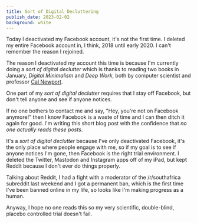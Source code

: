 ```yaml
---
title: Sort of Digital Decluttering
publish_date: 2023-02-02
background: white
---
```


Today I deactivated my Facebook account, it's not the first time. I deleted my entire Facebook account in, I think, 2018 until early 2020. I can't remember the reason I rejoined.

The reason I deactivated my account this time is because I'm currently doing a <em>sort of digital declutter</em> which is thanks to reading two books in January, <em>Digital Minimalism</em> and <em>Deep Work</em>, both by computer scientist and professor [Cal Newport](https://www.calnewport.com/).

One part of my <em>sort of digital declutter</em> requires that I stay off Facebook, but don't tell anyone and see if anyone notices. 

If no one bothers to contact me and say, "Hey, you're not on Facebook anymore!" then I know Facebook is a waste of time and I can then ditch it again for good. I'm writing this short blog post with the confidence that <em>no one actually reads these posts</em>.

It's a <em>sort of digital declutter</em>  because I've only deactivated Facebook, it's the only place where people engage with me, so if my goal is to see if anyone notices I'm gone, then Facebook is the right trial environment. I deleted the Twitter, Mastodon and Instagram apps off of my iPad, but kept Reddit because I don't ever do things properly.

Talking about Reddit, I had a fight with a moderator of the /r/southafrica subreddit last weekend and I got a permanent ban, which is the first time I've been banned online in my life, so looks like I'm making progress as a human.

Anyway, I hope no one reads this so my very scientific, double-blind, placebo controlled trial doesn't fail.